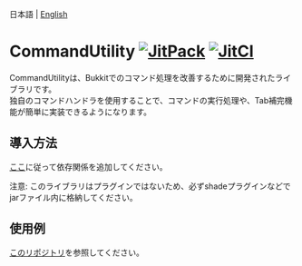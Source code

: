 日本語 | [English](docs/README_EN.md)

# CommandUtility [![JitPack](https://jitpack.io/v/kuro46/CommandUtility.svg)](https://jitpack.io/#kuro46/CommandUtility) [![JitCI](https://jitci.com/gh/kuro46/CommandUtility/svg)](https://jitci.com/gh/kuro46/CommandUtility)

CommandUtilityは、Bukkitでのコマンド処理を改善するために開発されたライブラリです。  
独自のコマンドハンドラを使用することで、コマンドの実行処理や、Tab補完機能が簡単に実装できるようになります。

## 導入方法

[ここ](https://jitpack.io/#kuro46/CommandUtility)に従って依存関係を追加してください。

注意: このライブラリはプラグインではないため、必ずshadeプラグインなどでjarファイル内に格納してください。  

## 使用例

[このリポジトリ](https://github.com/kuro46/CommandUtilityExample)を参照してください。
